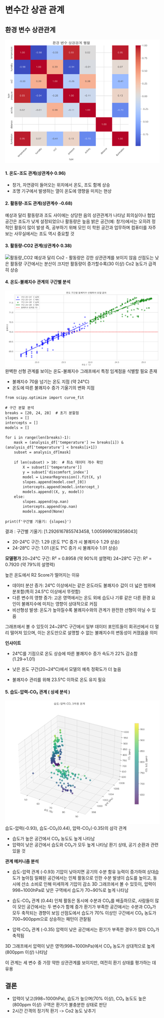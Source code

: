 # 변수간 상관 관계

## 환경 변수 상관관계
![환경변수상관관계](../img/correlation/heatmap.png)

#### 1. 온도-조도 관계(상관계수 0.96)
- 창가, 자연광이 들어오는 위치에서 온도, 조도 함께 상승
- 조명 기구에서 발생하는 열이 온도에 영향을 미치는 현상

#### 2. 활동량-조도 관계(상관계수 -0.68)
예상과 달리 활동량과 조도 사이에는 상당한 음의 상관관계가 나타남
회의실이나 협업 공간은 조도가 낮게 설정되었으나 활동량은 높음
밝은 공간(예: 창가)에서는 오히려 정적인 활동이 많이 발생
즉, 공부하기 위해 모인 이 학원 공간과 업무하며 컴퓨터를 자주 보는 사무실에서는 조도 역시 중요할 것

#### 3. 활동량-CO2 관계(상관계수 0.38)
![활동량_CO2](..img/correlation/activity_co2.png)
예상과 달리 Co2 - 활동량은 강한 상관관계를 보이지 않음 
산점도는 낮은 활동량 구간에서는 분산이 크지만 활동량이 증가할수록(30 이상) Co2 농도가 급격히 상승 



#### 4. 온도-불쾌지수 관계의 구간별 분석
![온도-불쾌지수 구간별 분석](../img/온도_불쾌지수_구간별_회귀분석.png)
완벽한 선형 관계를 보이는 온도-불쾌지수 그래프에서 특정 임계점을 식별할 필요 존재
- 불쾌지수 70을 넘기는 온도 지점 (약 24°C)
- 온도에 따른 불쾌지수 증가 기울기의 변화 지점

```
from scipy.optimize import curve_fit

# 구간 분할 분석
breaks = [20, 24, 28]  # 초기 분할점
slopes = []
intercepts = []
models = []

for i in range(len(breaks)-1):
    mask = (analysis_df['temperature'] >= breaks[i]) & (analysis_df['temperature'] < breaks[i+1])
    subset = analysis_df[mask]
    
    if len(subset) > 10:  # 최소 데이터 개수 확인
        X = subset[['temperature']]
        y = subset['discomfort_index']
        model = LinearRegression().fit(X, y)
        slopes.append(model.coef_[0])
        intercepts.append(model.intercept_)
        models.append((X, y, model))
    else:
        slopes.append(np.nan)
        intercepts.append(np.nan)
        models.append(None)

print(f'구간별 기울기: {slopes}')
```
결과 : 구간별 기울기: [1.2926167855743458, 1.0059990182958043]
- 20-24°C 구간: 1.29 (온도 1°C 증가 시 불쾌지수 1.29 상승)
- 24-28°C 구간: 1.01 (온도 1°C 증가 시 불쾌지수 1.01 상승)

**모델평가**
20~24°C 구간: R² = 0.8958 (약 90%의 설명력)
24~28°C 구간: R² = 0.7920 (약 79%의 설명력)

높은 온도에서 R2 Score가 떨어지는 이유
- 데이터 분산 증가: 24°C 이상에서는 같은 온도라도 불쾌지수 값이 더 넓은 범위에 분포함(특히 24.5°C 이상에서 뚜렷함)
- 다른 변수의 영향 증가: 고온 영역에서는 온도 외에 습도나 기류 같은 다른 환경 요인이 불쾌지수에 미치는 영향이 상대적으로 커짐
- 비선형성 발생: 온도가 높아질수록 불쾌지수와의 관계가 완전한 선형이 아닐 수 있음

그래프에서 볼 수 있듯이 24~28°C 구간에서 일부 데이터 포인트들이 회귀선에서 더 멀리 떨어져 있으며, 이는 온도만으로 설명할 수 없는 불쾌지수의 변동성이 커졌음을 의미

**인사이트**
- 24°C를 기점으로 온도 상승에 따른 불쾌지수 증가 속도가 22% 감소함 (1.29→1.01)

- 낮은 온도 구간(20~24°C)에서 모델의 예측 정확도가 더 높음

- 불쾌지수 관리를 위해 23.5°C 이하로 온도 유지 필요




#### 5. 습도-압력-CO₂ 관계 ( 상세 분석 )
![활동량_CO2](../img/correlation/humidity_pressure_co2_3d.png)
습도-압력(-0.93), 습도-CO₂(0.44), 압력-CO₂(-0.35)의 삼각 관계
- 습도가 높은 공간에서 CO₂ 농도도 높게 나타남
- 압력이 낮은 공간에서 습도와 CO₂가 모두 높게 나타남
환기 상태, 공기 순환과 관련있을 것

**관계 메커니즘 분석**
- 습도-압력 관계 (-0.93)
기압이 낮아지면 공기의 수분 함유 능력이 증가하여 상대습도가 높아짐
밀폐된 공간에서는 인체 활동으로 인한 수분 발생이 습도를 높이고, 동시에 산소 소비로 인해 미세하게 기압이 감소
3D 그래프에서 볼 수 있듯이, 압력이 998~1000hPa로 낮은 구역에서 습도가 70~90%로 높게 나타남

- 습도-CO₂ 관계 (0.44)
인체 활동은 동시에 수분과 CO₂를 배출하므로, 사람들이 많이 모인 공간에서는 두 변수가 함께 증가
환기가 부족한 공간에서는 수분과 CO₂가 모두 축적되는 경향이 보임
산점도에서 습도가 70% 이상인 구간에서 CO₂ 농도가 700~900ppm으로 상승하는 패턴이 관찰됨

- 압력-CO₂ 관계 (-0.35)
압력이 낮은 공간에서는 환기가 부족한 경우가 많아 CO₂가 축적됨

3D 그래프에서 압력이 낮은 영역(998~1000hPa)에서 CO₂ 농도가 상대적으로 높게(800ppm 이상) 나타남

이 관계는 세 변수 중 가장 약한 상관관계를 보이지만, 여전히 환기 상태를 평가하는 데 유용




## 결론
- 압력이 낮고(998~1000hPa), 습도가 높으며(70% 이상), CO₂ 농도도 높은(800ppm 이상) 구역은 환기가 불충분한 상태로 판단
- 2시간 간격의 정기적 환기 -> Co2 농도 낮추기